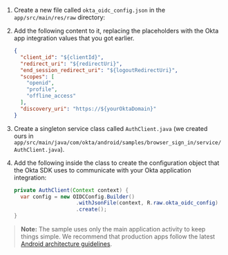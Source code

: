 1. Create a new file called `okta_oidc_config.json` in the `app/src/main/res/raw` directory:

2. Add the following content to it, replacing the placeholders with the Okta app integration values that you got earlier.

   ```json
   {
     "client_id": "${clientId}",
     "redirect_uri": "${redirectUri}",
     "end_session_redirect_uri": "${logoutRedirectUri}",
     "scopes": [
       "openid",
       "profile",
       "offline_access"
     ],
     "discovery_uri": "https://${yourOktaDomain}"
   }
   ```

3. Create a singleton service class called `AuthClient.java` (we created ours in `app/src/main/java/com/okta/android/samples/browser_sign_in/service/AuthClient.java`).

4. Add the following inside the class to create the configuration object that the Okta SDK uses to communicate with your Okta application integration:

   ```java
   private AuthClient(Context context) {
     var config = new OIDCConfig.Builder()
                       .withJsonFile(context, R.raw.okta_oidc_config)
                       .create();
   }
   ```

> **Note:** The sample uses only the main application activity to keep things simple. We recommend that production apps follow the latest [Android architecture guidelines](https://developer.android.com/topic/architecture).
